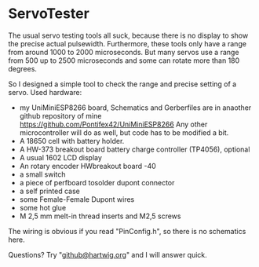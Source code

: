 # ServoTester
The usual servo testing tools all suck, because there is no display to show the precise actual pulsewidth.
Furthermore, these tools only have a range from around 1000 to 2000 microseconds.
But many servos use a range from 500 up to 2500 microseconds and some can rotate more than 180 degrees.

So I designed a simple tool to check the range and precise setting of a servo.
Used hardware:
- my UniMiniESP8266 board, Schematics and Gerberfiles are in anaother github repository of mine
  https://github.com/Pontifex42/UniMiniESP8266
  Any other microcontroller will do as well, but code has to be modified a bit.
- A 18650 cell with battery holder.
- A HW-373 breakout board battery charge controller (TP4056), optional
- A usual 1602 LCD display
- An rotary encoder HWbreakout board -40
- a small switch
- a piece of perfboard tosolder dupont connector
- a self printed case
- some Female-Female Dupont wires
- some hot glue
- M 2,5 mm melt-in thread inserts and M2,5 screws

The wiring is obvious if you read "PinConfig.h", so there is no schematics here.

Questions? Try "github@hartwig.org" and I will answer quick.
